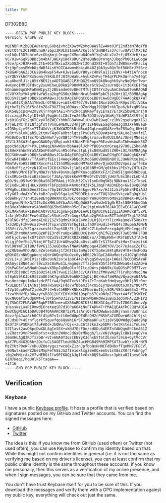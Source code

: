 ```yaml
---
title: PGP
---
```


<i class="fa fa-key"></i>
D7302B8D

```` {.sourceCode}
-----BEGIN PGP PUBLIC KEY BLOCK-----
Version: GnuPG v2

mQINBFHt2bQBEADYerpLGHDqivhcZXBwtWZsMgDaW9lEw4Wc0JP1Znd3tM7dqYfB
o8ztQt4L2CI98DLhu9/iGpzZKULh21mn6A7Kqlchf2mNB4is37cruvUAVClMXJEZ
cqlhQuI3D7ohrx6vcGUqkmjL9+uge2XMndu84Cm9fYq2sKLx2v2+fjU5XUrH/ipz
VC/01w4GqkSOBDc5m4bATJWEXyiHdY8RCn2QYeQQNoBroYgn3JbgdPh0GtLwGogW
s9ze/pkJHZR+e8L2tb+0CbTBxiw2XpDGZHrI2Ohd3X8I+8tbh7z1WB5mxwXFzLsq
9rj9pFposBWeb8sdWBf4LsHYOZCAawmvHb4iAK48Zj0A3yv8QnTnfB6HBrJY56+z
3kBGAPpA6ZJ3CG2Bo4kwpF54w+KJwsEw6UYB0y/c4m9la1jizE9V/+b4t1Afnocn
yzYQbYYkhCPXx5omnjYSKdLDfJ8IFpWakL+hyUXZvPwjTH4qYPLMkDWrha7y49gt
xLa6heNlJlcL05tYNE92ioADTQGABJ1P3HQG29bnQ99kONughkSyhzNeQMyrTwo+
4wKynqIMMl0Tdvcy2xuWCheLBOkW2P98mWt9ZerGt9SwZzsUrmQc+1t30XxE1PSq
UQnaWm9qu5MFaKmWIpyZj2BbimdeG9vDHdTMfUjCDT4YsZyuAmC3mAw0twARAQAB
tCVOYXRoYW4gVHlwYW5za2kgPG50eXBhbnNraUBnbWFpbC5jb20+iQI/BBMBAgAp
BQJSViEqAhsDBQkSzAMABwsJCAcDAgEGFQgCCQoLBBYCAwECHgECF4AACgkQX+WT
y9cwK42XjBAA1YNe3LrOTNEzv+iW3kHX797/9vI60c1Nxn1GKs5rR9ps3N1lVGku
HjtheTjFsl6f5c8fnZ8aT9UZ7bq10DWascOZmnMggJ92QWI+bkTpa6/NfxgR9Bcw
SUK5eEpCpcNw2myVKjrrngHtAE1+hPSzkoCg8RmyfsyLEYaz7ET3KZ5bBMLxnzj8
GtcczqqtFo4ylDI+AVj9wgWnlLC8sI+nZ63Rn7DJQloVp1KmRjY3dWP3AXt9fejG
Jxb0iOqFGt2g6TCxyX7dZWECYbbbFG3AVmwl+UwJwM19wgC+z1hV2gseHvgoX1G1
RrjeL1WCThzLNfJgfstTVnnLeMEML324njgPrI2FN0EESaqhbmeJgdUJX+h8EauF
uIQ5hp4jm9Esv7TIdXdVrjK3WXWZD9kBrN5cd4GqLemqUQASee5m78SwQqjUK+LG
r2RtYVblokEah5L2ttmvT4g0FaObtclgtzFPy8afL9B8yWz4rq/9ALHoZnnvfrEl
FW58nDo/QIfSc7DnZbkNwY/yoVQBtJ4Yk9eUNglrusuv8xOU2L0Ai7UnejMNeEiy
1EV1L38XA3b1gowG8AN0y/QBgLaxKlHJKaKFtKPopxP0EavWsbwEaTbHwmWek36Z
ppoc9dpDLnP+PXL1nKeqINXwW6n+bbAWa8lJchPfB66ncUnGregJ97O0LE5hdGhh
biBUeXBhbnNraSA8bmF0aGFuLnR5cGFuc2tpLjExQGNudS5lZHU+iQI/BBMBAgAp
BQJSUKwaAhsDBQkSzAMABwsJCAcDAgEGFQgCCQoLBBYCAwECHgECF4AACgkQX+WT
y9cwK41WBA//TfAaHYzfEEyji4Aegk9bQq0iMd6GUOVBU8DnBXjLJQANPKxeIm1+
M8mTAv8oH52BHD7XmcnFsLC1ShUMNpexEdMM7mXtnRe/QjmQU3XGV4pmiuwffeEo
rOkRcPFjz/9+zN1OIvoTJC6tX76XvljlW8jeI63NM+GM/q0t8bslPEsYyZHTUiZv
jsbNHVUMr6IBThyNOWJY/68v48nvmuSpMPXnacgQ5HKxFZ/CZnH5IjgmN6R6beuL
CzxXRLG+CNaixB2sGmnbjfJGAy/SbEkKoWFMPeDTcDV3QljUHzfL9s3KsZLnDnl3
qD9/9su95fwKfHU0kaS6CDFRAmLjfGDih52IslIsnDd0q5W3i9DNtmo13CzTkpeL
SC1ndwL9ksjHKLx8999rlbFpqbOsH4AX0ofOZIk5LJmqFrAB3mEbg+6wi0yQG0hD
VPWgKuLEGmS0eeZfCmu/7Sp18Y2k5P82984kgwcPh7xv/HJ31z5iPp5hzNFQiAdJ
eTyX0IudoAXoT6vfoBzCyoQV9SgalpK79DDFbiuczaFTUQlQhxSVkjeWFq9gXUsl
odBehHy77snHt2Ee8EYgBWWXNcK5/Bk/ceeqoFrW9uRR9VvoMQy2dVBKeX+KQGT6
d02gemdNfkXG/II5zOdxMHLb0YbaAUzVDpDW68Fzu9wUeU1gNrE2xlO0KE5hdGhh
biBUeXBhbnNraSA8bmR0QG5hdGhhbnR5cGFuc2tpLmNvbT6JAkIEEwECACwCGwMF
CRLMAwAHCwkIBwMCAQYVCAIJCgsEFgIDAQIeAQIXgAUCVG1i2gIZAQAKCRBf5ZPL
1zArjWQsEACPew9dCQqCzSSuKzeZYzGogxSMaUp2gFKUimzBZT1oWdVTkgLY8O3G
gFQlNG/dfzESonq4ExD2ISZV5Qdn9X8CaZ4VnJULRj81rYYl1cmkeQneVT5Xm/tx
fx52ADyFIPw9saiD+A43TspxnZU5YSTEgIELxfaOVlHudi3+P6O4s30upmGJ0NvN
1SRVtiVz/kZ1gzxexev0ttZxpSGR/FtjIjpRCzCZlbp0vPr+xg4gMjVMeCvqgsIC
k0WlZhrmOWAnvmGGzWPIE3rdFruUpxGBBUUcG1wXrCghIfGZzA9ST3wO3NhFlFQ8
xWfkjdlvnefxO7tZmYrOZuI5zI2PZCRDZX86EDro//JN8pKW5+lRSfbDVAJfAd+Q
VLLgjF0efhoJ/9imjHFTpI21U+AOhwp24u40vsLu8k7rS17Se4FstMu+Zhczeis6
hVC98YmTI8IB0/f9VG1J5JeGDx0wvTNWA9A8Mppqu4ZG0OYOV/2o77eJeacZgTKi
xq2Rb9mwVhOuNCL4Zele4a0ajCf2GtIkstm9gl7KTSp8ei88tqRaVHf8+4hsMoOa
qRQtOS/nNWQgpWenjxQdrUWQnqYGuOzc6yzbB0J2hlGpC2ANuMectzXJO7qCcMhD
n2zL1+uj1WbIVjzjxBkcUsN2zoje1p0C442+6VgqS6wyo1g+1W6al7kCDQRSAzWF
ARAAyciWN64ucrl9ciXSC8oRwS1L/mgAqE7ffzzGvEYQ5fJ4POINWoa0xloZAQ+W
l9kPwO8elwBNudhDowbvX9kpJqD8qOlvfEItczDW+vjWbN5k/XaQOSsPC0M7Tvvr
UbftZbjmBo5PzSI6Uz541xNlYwyEiS1hm3C/CAYFmz2fMKywN2TT1ryhpnMuqJNW
kf8ph59lKJbE9Il2n8KlhK7gn8S2U9o6EKC3gDijBO/HsdTaWMAqVByaq+oU4AMw
hwsHnteWpsImDafzdcPFlfwA/9qV0TxrViJFxiZ+TroKubfHmQsqye9H7jD5r0n+
fxULBDtTlC1AjNzjbOm7RSaOxIFdo7wfDbemZl4xU5o1yYBwuKOOt63mtEY8Q4ft
eIVp1CopFPmTZjuWsZFl4+NiCbRBMrKNhXxCFNbrWwI5jsSQR/V84sWd63mXrPTn
lYzwYhNVfD/0Ow/yYyR8D12UFYEOYUKM8iDspPpS7CxONfpI7Ryxt44fYERSWTrE
GGxN60efxA6dpUWt+Ll0rb5HnD3i2vLr8IzWcwMSHRdWw1uBuS3qdoVFAJ22HIr2
5jZSkQZ2FURVWHF6qbP7BB1em+uGX86uBDBIK3SlRKXGC4qaTI1vIZ0GZ4UnnvVp
sHsssNzLXaRIRmwdE6reteqSR7dJGPa664iNuFTADk4T+PMAEQEAAYkCJQQYAQIA
DwUCUgM1hQIbDAUJB4TOAAAKCRBf5ZPL1zArjQsYEADWwEwsddHj7anmrUu0nnis
0azzfp4Jwa8ih0C5f4lpB7vIctt0mGW8pOEdEcQH2cPNSkFa7XEDw+W6b2hl9jst
gTJdxDP+45rnflgrkfSquvfqo6QyNhi6rSTJqMaaHFu/t1z8VSQOWWdgO5Wdc9hp
0kOfIFaPSDRpt7ZuFADd+JbQWu/rQjx+zuC6t22knJxp5DMr/5etKsteicYnLSe/
57Ilavt2awO8pcDwXDL8gInSEX+xkNU7EcFDn/cdUDu34ERTnYANQqn8hCkmA61Z
LvZRotrDVnP6vmRofst+x8znJWHmcJdGx0rMkggh/l//eNjVAgAyIcBWIevgGV+u
26mXHLAgQZRJfzzbBr+VIv6NA0Y3qsCENYyK3qnxbSTatZG/moTi9iA+GytVcCVr
q4Y7PLN4GZD6h+2DcfuCL5AGETlnuN9kZ4ucHMG849Rh9IMFSUT3uvbY/oJ9rNY9
MzZYUtP0eKF/yDuUZ8mryguzrwco8xZ1znJpfbbQxHHNCFdBHbxfTqnMN7/FECVl
y9QNwtxEaePZ2EeiMSpFef68iJG2fIe1oklxgz8e0QxeoUv1sX8sZXRrtPobngyf
i0g2oMNirAx2V7vHERQtIfw9PIKUQjAJg1lvGxk0Q95wG8usr3pHiw8IIovsG9vh
GiN7HeqC/hqU0lk5TtaqaA==
=If16
-----END PGP PUBLIC KEY BLOCK-----
````

## Verification

### Keybase

I have a public [Keybase profile](https://keybase.io/nathantypanski). It hosts
a profile that is verified based on signatures posted on my GitHub and Twitter
accounts. You can find the signed messages here:

- [GitHub](https://gist.github.com/nathantypanski/9541592)
- [Twitter](https://twitter.com/nathantypanski/status/444313176591831040)

The idea is this: if you know me from GitHub (used often) or Twitter
(not used often), you can use Keybase to confirm my identity based on that.
While this might not confirm identities in general (i.e. it is not the
same as verifying me based on my driver's license), you can at least
confirm that my public online identity is the same throughout these
accounts. If you know me personally, then this serves as a
verification of my online presence, and when I sign messages, you can
be sure that they came from me.

You don't have trust Keybase itself for you to be sure of this. If you
download the messages and verify them with a GPG implementation
against my public key, everything will check out just the same.
